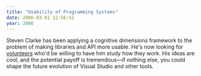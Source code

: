 ```yaml
---
title: "Usability of Programming Systems"
date: 2006-03-01 12:56:52
year: 2006
---
```

Steven Clarke has been applying a cognitive dimensions framework to the problem of making libraries and API more usable.  He's now looking for <a href="http://blogs.msdn.com/stevencl/archive/2006/01/30/519852.aspx">volunteers</a> who'd be willing to have him study how they work.  His ideas are cool, and the potential payoff is tremendous—if nothing else, you could shape the future evolution of Visual Studio and other tools.
